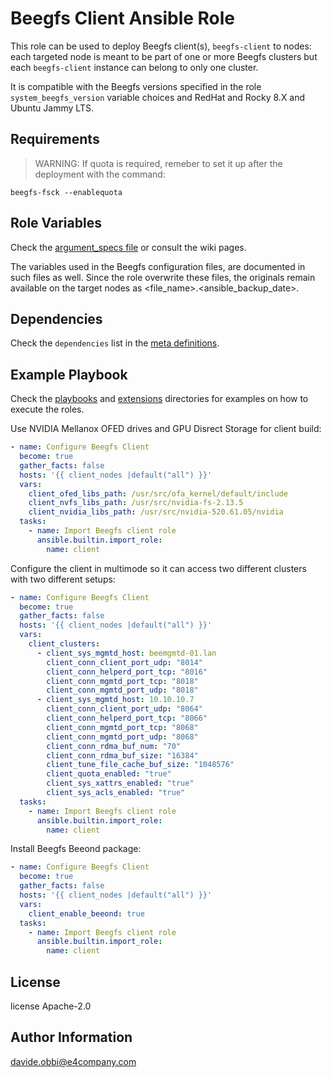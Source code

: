 Beegfs Client Ansible Role
=========

This role can be used to deploy Beegfs client(s), `beegfs-client` to nodes: each targeted node is meant to be part of one or more Beegfs clusters but each `beegfs-client` instance can belong to only one cluster.

It is compatible with the Beegfs versions specified in the role `system_beegfs_version` variable choices and RedHat and Rocky 8.X and Ubuntu Jammy LTS.

Requirements
------------

>WARNING: If quota is required, remeber to set it up after the deployment with the command:

```shell
beegfs-fsck --enablequota
```

Role Variables
--------------

Check the [argument_specs file](meta/argument_specs.yml) or consult the wiki pages.

The variables used in the Beegfs configuration files, are documented in such files as well. Since the role overwrite these files, the originals remain available on the target nodes as <file_name>.<ansible_backup_date>.

Dependencies
------------

Check the `dependencies` list in the [meta definitions](meta/main.yml).

Example Playbook
----------------

Check the [playbooks](../../playbooks/) and [extensions](../../extensions/molecule/) directories for examples on how to execute the roles.

Use NVIDIA Mellanox OFED drives and GPU Disrect Storage for client build:

``` yaml
- name: Configure Beegfs Client
  become: true
  gather_facts: false
  hosts: '{{ client_nodes |default("all") }}'
  vars:
    client_ofed_libs_path: /usr/src/ofa_kernel/default/include
    client_nvfs_libs_path: /usr/src/nvidia-fs-2.13.5
    client_nvidia_libs_path: /usr/src/nvidia-520.61.05/nvidia
  tasks:
    - name: Import Beegfs client role
      ansible.builtin.import_role:
        name: client
```

Configure the client in multimode so it can access two different clusters with two different setups:

``` yaml
- name: Configure Beegfs Client
  become: true
  gather_facts: false
  hosts: '{{ client_nodes |default("all") }}'
  vars:
    client_clusters:
      - client_sys_mgmtd_host: beemgmtd-01.lan
        client_conn_client_port_udp: "8014"
        client_conn_helperd_port_tcp: "8016"
        client_conn_mgmtd_port_tcp: "8018"
        client_conn_mgmtd_port_udp: "8018"
      - client_sys_mgmtd_host: 10.10.10.7
        client_conn_client_port_udp: "8064"
        client_conn_helperd_port_tcp: "8066"
        client_conn_mgmtd_port_tcp: "8068"
        client_conn_mgmtd_port_udp: "8068"
        client_conn_rdma_buf_num: "70"
        client_conn_rdma_buf_size: "16384"
        client_tune_file_cache_buf_size: "1048576"
        client_quota_enabled: "true"
        client_sys_xattrs_enabled: "true"
        client_sys_acls_enabled: "true"
  tasks:
    - name: Import Beegfs client role
      ansible.builtin.import_role:
        name: client
```

Install Beegfs Beeond package:

``` yaml
- name: Configure Beegfs Client
  become: true
  gather_facts: false
  hosts: '{{ client_nodes |default("all") }}'
  vars:
    client_enable_beeond: true
  tasks:
    - name: Import Beegfs client role
      ansible.builtin.import_role:
        name: client
```

License
-------

license Apache-2.0

Author Information
------------------

<davide.obbi@e4company.com>
